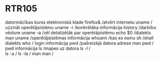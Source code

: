 # RTR105
datormācības kurss elektroniskā klade
firefox&  /atvērt internetu
uname  / uzzināt operētājsistēmu
uname -r  /konkrētāka informācija
history  /darbību vēsture
uname -a   /vēl detalizētāk par operētājsistēmu
echo  $0   /dialekts
man uname  /operētājsistēmas informācija
whoami  /kas es esmu
sh  /shall dialekts
who  / login informācija
pwd  /pašreizējā datora adrese
man pwd  / pwd informācija
ls  /mapes uz datora
ls -l  /    
ls -a  /
ls -la  /
man man  /

